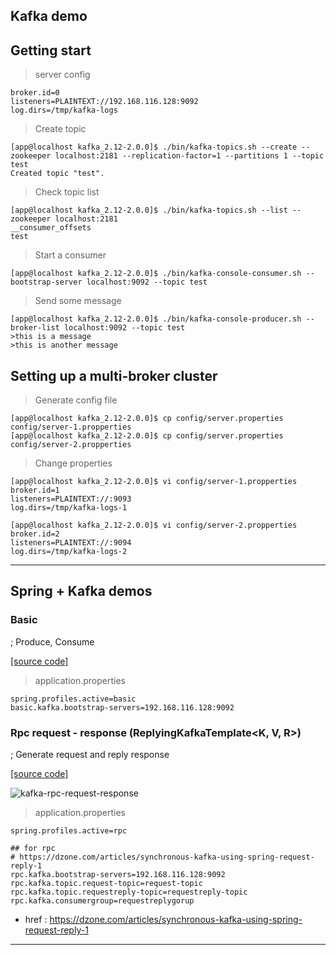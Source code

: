## Kafka demo  

## Getting start  

> server config  

```
broker.id=0
listeners=PLAINTEXT://192.168.116.128:9092
log.dirs=/tmp/kafka-logs
```

> Create topic  

```
[app@localhost kafka_2.12-2.0.0]$ ./bin/kafka-topics.sh --create --zookeeper localhost:2181 --replication-factor=1 --partitions 1 --topic test
Created topic "test".
```  


> Check topic list  

```
[app@localhost kafka_2.12-2.0.0]$ ./bin/kafka-topics.sh --list --zookeeper localhost:2181
__consumer_offsets
test
```  

> Start a consumer  

```
[app@localhost kafka_2.12-2.0.0]$ ./bin/kafka-console-consumer.sh --bootstrap-server localhost:9092 --topic test
```  

> Send some message  

```
[app@localhost kafka_2.12-2.0.0]$ ./bin/kafka-console-producer.sh --broker-list localhost:9092 --topic test
>this is a message
>this is another message
```  


## Setting up a multi-broker cluster  

> Generate config file  


```
[app@localhost kafka_2.12-2.0.0]$ cp config/server.properties config/server-1.propperties
[app@localhost kafka_2.12-2.0.0]$ cp config/server.properties config/server-2.propperties
```  

> Change properties  

```
[app@localhost kafka_2.12-2.0.0]$ vi config/server-1.propperties 
broker.id=1
listeners=PLAINTEXT://:9093
log.dirs=/tmp/kafka-logs-1
```

```
[app@localhost kafka_2.12-2.0.0]$ vi config/server-2.propperties 
broker.id=2
listeners=PLAINTEXT://:9094
log.dirs=/tmp/kafka-logs-2
```


---  

## Spring + Kafka demos  

### Basic  
; Produce, Consume  

[[source code]](https://github.com/zacscoding/spring-boot-example/tree/master/springboot-kafka-demo/src/main/java/demo/basic)  

> application.properties  

```
spring.profiles.active=basic
basic.kafka.bootstrap-servers=192.168.116.128:9092
```



### Rpc request - response (ReplyingKafkaTemplate<K, V, R>)  
; Generate request and reply response  

[[source code]](https://github.com/zacscoding/spring-boot-example/tree/master/springboot-kafka-demo/src/main/java/demo/rpc)  
  
![kafka-rpc-request-response](https://user-images.githubusercontent.com/25560203/45033927-0aa2fb80-b091-11e8-945e-1514216ecadd.png)

> application.properties  

```
spring.profiles.active=rpc

## for rpc
# https://dzone.com/articles/synchronous-kafka-using-spring-request-reply-1
rpc.kafka.bootstrap-servers=192.168.116.128:9092
rpc.kafka.topic.request-topic=request-topic
rpc.kafka.topic.requestreply-topic=requestreply-topic
rpc.kafka.consumergroup=requestreplygorup
```  


- href : https://dzone.com/articles/synchronous-kafka-using-spring-request-reply-1  

---  
  

